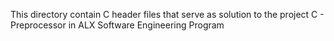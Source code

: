 This directory contain C header files that serve as solution to the project C - Preprocessor in ALX Software Engineering Program
